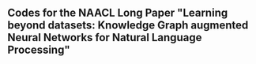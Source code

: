 ## Codes for the NAACL Long Paper "Learning beyond datasets: Knowledge Graph augmented Neural Networks for Natural Language Processing"
